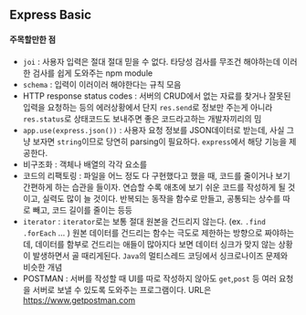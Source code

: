## Express Basic

#### 주목할만한 점
 - `joi` :  사용자 입력은 절대 절대 믿을 수 없다. 타당성 검사를 무조건 해야하는데 이러한 검사를 쉽게 도와주는 npm module
 - `schema` : 입력이 이러이러 해야한다는 규칙 모음
 - HTTP response status codes : 서버의 CRUD에서 없는 자료를 찾거나 잘못된 입력을 요청하는 등의 에러상황에서 단지 `res.send`로 정보만 주는게 아니라 `res.status`로 상태코드도 보내주면 좋은 코드라고하는 개발자끼리의 밈
 - `app.use(express.json())` : 사용자 요청 정보를 JSON데이터로 받는데, 사실 그냥 보자면 `string`이므로 당연히 parsing이 필요하다. `express`에서 해당 기능을 제공한다.
 - 비구조화 : 객체나 배열의 각각 요소를 
 - 코드의 리팩토링 : 파일을 어느 정도 다 구현했다고 했을 때, 코드를 줄이거나 보기 간편하게 하는 습관을 들이자. 연습할 수록 애초에 보기 쉬운 코드를 작성하게 될 것이고, 실력도 많이 늘 것이다. 반복되는 동작을 함수로 만들고, 공통되는 상수를 따로 빼고, 코드 길이를 줄이는 등등
 - `iterator` : `iterator`로는 보통 절대 원본을 건드리지 않는다. (ex. `.find` `.forEach` ... ) 원본 데이터를 건드리는 함수는 극도로 제한하는 방향으로 짜야하는데, 데이터를 함부로 건드리는 애들이 많아지다 보면 데이터 싱크가 맞지 않는 상황이 발생하면서 골 때리게된다. `Java`의 멀티스레드 코딩에서 싱크로나이즈 문제와 비슷한 개념
 - POSTMAN : 서버를 작성할 때 UI를 따로 작성하지 않아도 `get`,`post` 등 여러 요청을 서버로 보낼 수 있도록 도와주는 프로그램이다. URL은 https://www.getpostman.com
